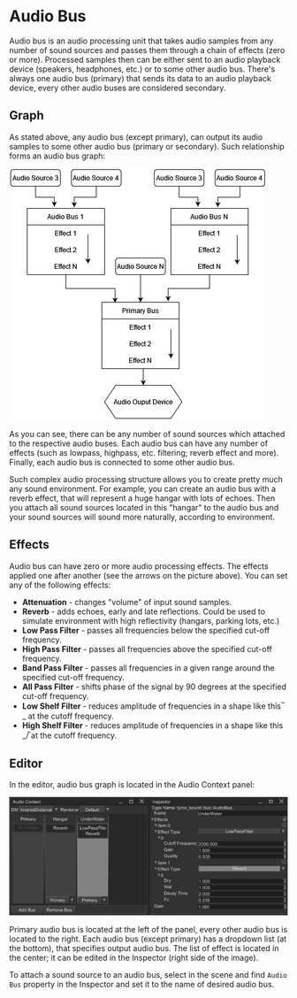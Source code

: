 # Audio Bus

Audio bus is an audio processing unit that takes audio samples from any number of sound sources and passes them through
a chain of effects (zero or more). Processed samples then can be either sent to an audio playback device (speakers, 
headphones, etc.) or to some other audio bus. There's always one audio bus (primary) that sends its data to an audio playback 
device, every other audio buses are considered secondary.

## Graph

As stated above, any audio bus (except primary), can output its audio samples to some other audio bus (primary or secondary).
Such relationship forms an audio bus graph:

![data flow diagram](data_flow_diagram.png)

As you can see, there can be any number of sound sources which attached to the respective audio buses. Each audio bus
can have any number of effects (such as lowpass, highpass, etc. filtering; reverb effect and more). Finally, each audio
bus is connected to some other audio bus.

Such complex audio processing structure allows you to create pretty much any sound environment. For example, you can
create an audio bus with a reverb effect, that will represent a huge hangar with lots of echoes. Then you attach all
sound sources located in this "hangar" to the audio bus and your sound sources will sound more naturally, according
to environment. 

## Effects

Audio bus can have zero or more audio processing effects. The effects applied one after another (see the arrows on the
picture above). You can set any of the following effects:

- **Attenuation** - changes "volume" of input sound samples.
- **Reverb** - adds echoes, early and late reflections. Could be used to simulate environment with high reflectivity (hangars,
parking lots, etc.)
- **Low Pass Filter** - passes all frequencies below the specified cut-off frequency.
- **High Pass Filter** - passes all frequencies above the specified cut-off frequency.
- **Band Pass Filter** - passes all frequencies in a given range around the specified cut-off frequency.
- **All Pass Filter** - shifts phase of the signal by 90 degrees at the specified cut-off frequency. 
- **Low Shelf Filter** - reduces amplitude of frequencies in a shape like this ̅ \_ at the cutoff frequency.
- **High Shelf Filter** - reduces amplitude of frequencies in a shape like this _/̅  at the cutoff frequency.

## Editor

In the editor, audio bus graph is located in the Audio Context panel:

![audio context](audio_context.png)

Primary audio bus is located at the left of the panel, every other audio bus is located to the right. Each audio bus
(except primary) has a dropdown list (at the bottom), that specifies output audio bus. The list of effect is located 
in the center; it can be edited in the Inspector (right side of the image).

To attach a sound source to an audio bus, select in the scene and find `Audio Bus` property in the Inspector and set it
to the name of desired audio bus.

